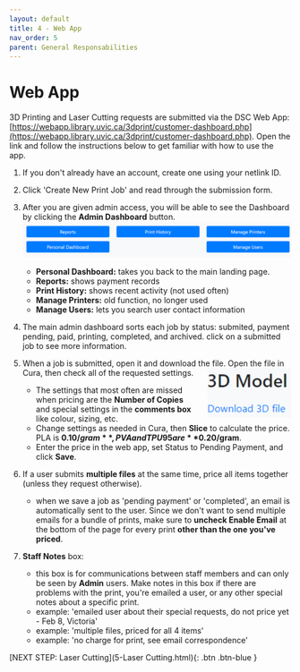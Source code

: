 ```yaml
---
layout: default
title: 4 - Web App
nav_order: 5
parent: General Responsabilities
---
```

# Web App

3D Printing and Laser Cutting requests are submitted via the DSC Web App: [https://webapp.library.uvic.ca/3dprint/customer-dashboard.php](https://webapp.library.uvic.ca/3dprint/customer-dashboard.php).  Open the link and follow the instructions below to get familiar with how to use the app.

1. If you don't already have an account, create one using your netlink ID.

2. Click 'Create New Print Job' and  read through the submission form.

3. After you are given admin access, you will be able to see the Dashboard by clicking the **Admin Dashboard** button.      <img src="images/3-dashboard menu.png" style="width:800px;" alt="dashboard menu">
    - **Personal Dashboard:** takes you back to the main landing page.
    - **Reports:** shows payment records
    - **Print History:** shows recent activity (not used often)
    - **Manage Printers:** old function, no longer used
    - **Manage Users:** lets you search user contact information

4. The main admin dashboard sorts each job by status: submited, payment pending, paid, printing, completed, and archived.  click on a submitted job to see more information.

5. When a job is submitted, open it and download the file.  Open the file in Cura, then check all of the requested settings. <img src="images/3-download.png" style="margin-left:20px; float:right; width:150px;" alt="dashboard menu">
    - The settings that most often are missed when pricing are the **Number of Copies** and special settings in the **comments box** like colour, sizing, etc.
    - Change settings as needed in Cura, then **Slice** to calculate the price.  PLA is **$0.10/gram**, PVA and TPU95 are **$0.20/gram**.
    - Enter the price in the web app, set Status to Pending Payment, and click **Save**.

6. If a user submits **multiple files** at the same time, price all items together (unless they request otherwise).
    - when we save a job as 'pending payment' or 'completed', an email is automatically sent to the user.  Since we don't want to send multiple emails for a bundle of prints, make sure to **uncheck Enable Email** at the bottom of the page for every print **other than the one you've priced**.

7. **Staff Notes** box: 
    - this box is for communications between staff members and can only be seen by **Admin** users.  Make notes in this box if there are problems with the print, you're emailed a user, or any other special notes about a specific print.
    - example: 'emailed user about their special requests, do not price yet - Feb 8, Victoria'
    - example: 'multiple files, priced for all 4 items'
    - example: 'no charge for print, see email correspondence'


[NEXT STEP: Laser Cutting](5-Laser Cutting.html){: .btn .btn-blue }
